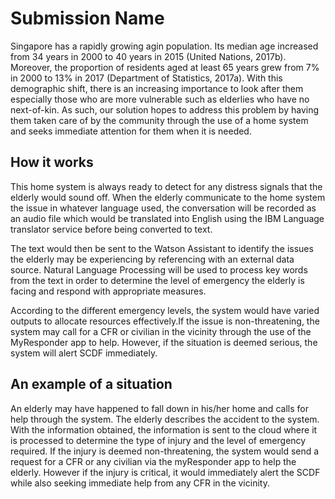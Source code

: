 # Submission Name
Singapore has a rapidly growing agin population. Its median age increased from 34 years in 2000 to 40 years in 2015 (United Nations, 2017b). Moreover, the proportion of residents aged at least 65 years grew from 7% in 2000 to 13% in 2017 (Department of Statistics, 2017a). With this demographic shift, there is an increasing importance to look after them especially those who are more vulnerable such as elderlies who have no next-of-kin. As such, our solution hopes to address this problem by having them taken care of by the community through the use of a home system and seeks immediate attention for them when it is needed.

## How it works
This home system is always ready to detect for any distress signals that the elderly would sound off. When the elderly communicate to the home system the issue in whatever language used, the conversation will be recorded as an audio file which would be translated into English using the IBM Language translator service before being converted to text.

The text would then be sent to the Watson Assistant to identify the issues the elderly may be experiencing by referencing with an external data source. Natural Language Processing will be used to process key words from the text in order to determine the level of emergency the elderly is facing and respond with appropriate measures.

According to the different emergency levels, the system would have varied outputs to allocate resources effectively.If the issue is non-threatening, the system may call for a CFR or civilian in the vicinity through the use of the MyResponder app to help. However, if the situation is deemed serious, the system will alert SCDF immediately.

## An example of a situation
An elderly may have happened to fall down in his/her home and calls for help through the system. The elderly describes the accident to the system. With the information obtained, the information is sent to the cloud where it is processed to determine the type of injury and the level of emergency required. If the injury is deemed non-threatening, the system would send a request for a CFR or any civilian via the myResponder app to help the elderly. However if the injury is critical, it would immediately alert the SCDF while also seeking immediate help from any CFR in the vicinity.
